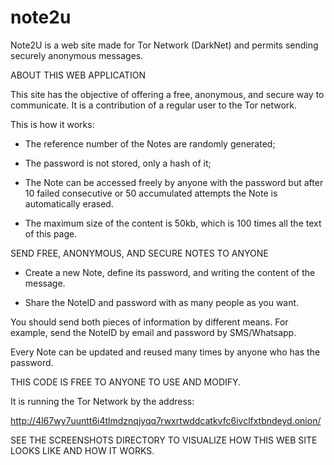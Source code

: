 # note2u
Note2U is a web site made for Tor Network (DarkNet) and permits sending securely anonymous messages.

ABOUT THIS WEB APPLICATION

This site has the objective of offering a free, anonymous, and secure way to communicate. It is a contribution of a regular user to the Tor network.

This is how it works:

   - The reference number of the Notes are randomly generated;

   - The password is not stored, only a hash of it;

   - The Note can be accessed freely by anyone with the password but after 10 failed consecutive or 50 accumulated attempts the Note is automatically erased.

   - The maximum size of the content is 50kb, which is 100 times all the text of this page.

SEND FREE, ANONYMOUS, AND SECURE NOTES TO ANYONE

   - Create a new Note, define its password, and writing the content of the message.

   - Share the NoteID and password with as many people as you want.

You should send both pieces of information by different means. For example, send the NoteID by email and password by SMS/Whatsapp.

Every Note can be updated and reused many times by anyone who has the password.

THIS CODE IS FREE TO ANYONE TO USE AND MODIFY.

It is running the Tor Network by the address:

   http://4l67wy7uuntt6i4tlmdznqjyqq7rwxrtwddcatkvfc6ivclfxtbndeyd.onion/

SEE THE SCREENSHOTS DIRECTORY TO VISUALIZE HOW THIS WEB SITE LOOKS LIKE AND HOW IT WORKS.

